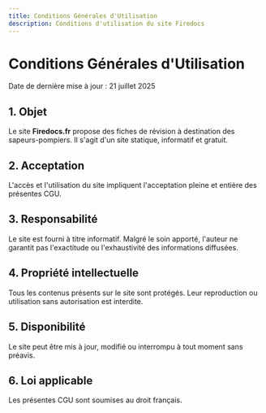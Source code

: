```yaml
---
title: Conditions Générales d'Utilisation
description: Conditions d'utilisation du site Firedocs
---
```


# Conditions Générales d'Utilisation

Date de dernière mise à jour : 21 juillet 2025

## 1. Objet

Le site **Firedocs.fr** propose des fiches de révision à destination des sapeurs-pompiers. Il s'agit d'un site statique, informatif et gratuit.

## 2. Acceptation

L'accès et l'utilisation du site impliquent l'acceptation pleine et entière des présentes CGU.

## 3. Responsabilité

Le site est fourni à titre informatif. Malgré le soin apporté, l'auteur ne garantit pas l'exactitude ou l'exhaustivité des informations diffusées.

## 4. Propriété intellectuelle

Tous les contenus présents sur le site sont protégés. Leur reproduction ou utilisation sans autorisation est interdite.

## 5. Disponibilité

Le site peut être mis à jour, modifié ou interrompu à tout moment sans préavis.

## 6. Loi applicable

Les présentes CGU sont soumises au droit français.
